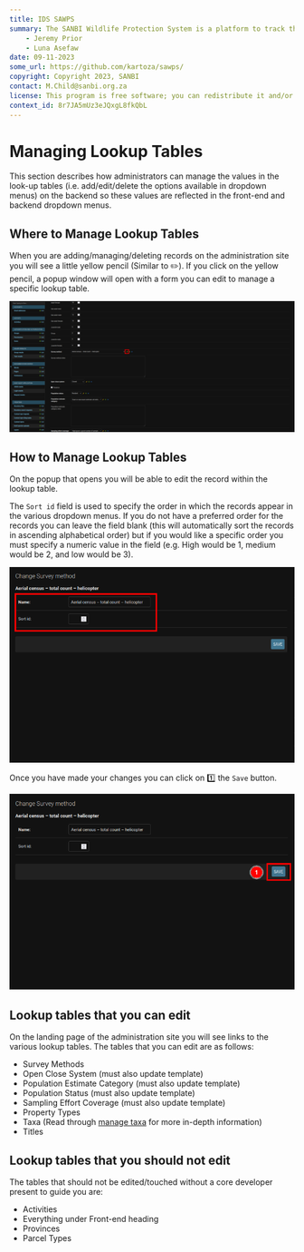 ```yaml
---
title: IDS SAWPS
summary: The SANBI Wildlife Protection System is a platform to track the population levels of endangered wildlife.
    - Jeremy Prior
    - Luna Asefaw
date: 09-11-2023
some_url: https://github.com/kartoza/sawps/
copyright: Copyright 2023, SANBI
contact: M.Child@sanbi.org.za
license: This program is free software; you can redistribute it and/or modify it under the terms of the GNU Affero General Public License as published by the Free Software Foundation; either version 3 of the License, or (at your option) any later version.
context_id: 8r7JA5mUz3eJQxgL8fkQbL
---
```


# Managing Lookup Tables

This section describes how administrators can manage the values in the look-up tables (i.e. add/edit/delete the options available in dropdown menus) on the backend so these values are reflected in the front-end and backend dropdown menus.

## Where to Manage Lookup Tables

When you are adding/managing/deleting records on the administration site you will see a little yellow pencil (Similar to ✏️). If you click on the yellow pencil, a popup window will open with a form you can edit to manage a specific lookup table.

![Manage Lookup Tables 1](./img/manage-lookup-tables-1.png)

## How to Manage Lookup Tables

On the popup that opens you will be able to edit the record within the lookup table.

The `Sort id` field is used to specify the order in which the records appear in the various dropdown menus. If you do not have a preferred order for the records you can leave the field blank (this will automatically sort the records in ascending alphabetical order) but if you would like a specific order you must specify a numeric value in the field (e.g. High would be 1, medium would be 2, and low would be 3).

![Manage Lookup Tables 2](./img/manage-lookup-tables-2.png)

Once you have made your changes you can click on 1️⃣ the `Save` button.

![Manage Lookup Tables 3](./img/manage-lookup-tables-3.png)

## Lookup tables that you can edit

On the landing page of the administration site you will see links to the various lookup tables. The tables that you can edit are as follows:

- Survey Methods
- Open Close System (must also update template)
- Population Estimate Category (must also update template)
- Population Status (must also update template)
- Sampling Effort Coverage (must also update template)
- Property Types
- Taxa (Read through [manage taxa](./manage-taxa.md) for more in-depth information)
- Titles

## Lookup tables that you should not edit

The tables that should not be edited/touched without a core developer present to guide you are:

- Activities
- Everything under Front-end heading
- Provinces
- Parcel Types

